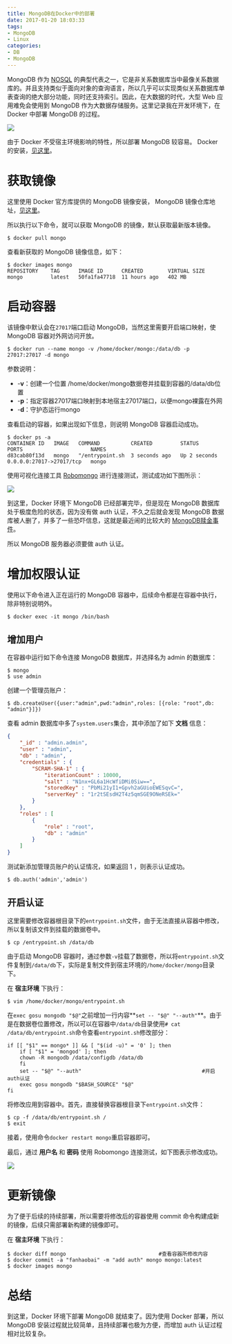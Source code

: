 ```yaml
---
title: MongoDB在Docker中的部署
date: 2017-01-20 18:03:33
tags:
- MongoDB
- Linux
categories:
- DB
- MongoDB
---
```


MongoDB 作为 [NOSQL](http://baike.baidu.com/link?url=NTbBo0uTFuveD-bigzlZ_LODG6-c9jkat2nOgPV8u4A0LA_84txdJy0YgcBgnE5TtIPrlKVHFW5hHoVklxcb0K) 的典型代表之一，它是非关系数据库当中最像关系数据库的。并且支持类似于面向对象的查询语言，所以几乎可以实现类似关系数据库单表查询的绝大部分功能，同时还支持索引。因此，在大数据的时代，大型 Web 应用难免会使用到 MongoDB 作为大数据存储服务。这里记录我在开发环境下，在 Docker 中部署 MongoDB 的过程。

![](https://img4.fanhaobai.com/2017/01/mongo-docker-install/Z6lofG8iRih1k6pKqsMPp9sn.png)<!--more-->

由于 Docker 不受宿主环境影响的特性，所以部署 MongoDB 较容易。 Docker 的安装，[见这里](https://www.fanhaobai.com/2017/01/docker-install.html)。

# 获取镜像

这里使用 Docker 官方库提供的 MongoDB 镜像安装， MongoDB 镜像仓库地址，[见这里](https://hub.docker.com/_/mongo)。

所以执行以下命令，就可以获取 MongoDB 的镜像，默认获取最新版本镜像。

```Shell
$ docker pull mongo
```

查看新获取的 MongoDB 镜像信息，如下：

```Shell
$ docker images mongo
REPOSITORY    TAG      IMAGE ID      CREATED        VIRTUAL SIZE
mongo         latest   50fa1fa47718  11 hours ago   402 MB
```

# 启动容器

该镜像中默认会在`27017`端口启动 MongoDB，当然这里需要开启端口映射，使 MongoDB 容器对外网访问开放。

```Shell
$ docker run --name mongo -v /home/docker/mongo:/data/db -p 27017:27017 -d mongo
```

参数说明：

* -**v**：创建一个位置 /home/docker/mongo数据卷并挂载到容器的/data/db位置
* -**p**：指定容器27017端口映射到本地宿主27017端口，以便mongo裸露在外网 
* -**d**：守护态运行mongo


查看启动的容器，如果出现如下信息，则说明 MongoDB 容器启动成功。

```Shell
$ docker ps -a
CONTAINER ID   IMAGE   COMMAND          CREATED         STATUS        PORTS                      NAMES
d83cab80f13d   mongo   "/entrypoint.sh  3 seconds ago   Up 2 seconds   0.0.0.0:27017->27017/tcp   mongo
```

使用可视化连接工具  [Robomongo](https://robomongo.org/) 进行连接测试，测试成功如下图所示：

![](https://img5.fanhaobai.com/2017/01/mongo-docker-install/Z6lofG8iRih1k6pKqsMPp9sn.png)

到这里，Docker 环境下 MongoDB 已经部署完毕，但是现在 MongoDB 数据库处于极度危险的状态，因为没有做 auth 认证，不久之后就会发现 MongoDB 数据库被人删了，并多了一些恐吓信息，这就是最近闹的比较大的 [MongoDB赎金事件](http://www.mongoing.com/archives/3738?utm_source=tuicool&utm_medium=referral)。

所以 MongoDB 服务器必须要做 auth 认证。

# 增加权限认证

使用以下命令进入正在运行的 MongoDB 容器中，后续命令都是在容器中执行，除非特别说明外。

```Shell
$ docker exec -it mongo /bin/bash
```

## 增加用户

在容器中运行如下命令连接 MongoDB 数据库，并选择名为 admin 的数据库：

```Shell
$ mongo
$ use admin
```

创建一个管理员账户：

```Shell
$ db.createUser({user:"admin",pwd:"admin",roles: [{role: "root",db: "admin"}]})
```

查看 admin 数据库中多了`system.users`集合，其中添加了如下 **文档** 信息：

```Json
{
    "_id" : "admin.admin",
    "user" : "admin",
    "db" : "admin",
    "credentials" : {
        "SCRAM-SHA-1" : {
            "iterationCount" : 10000,
            "salt" : "N1nx+GL6a1HcWfiDMi0Siw==",
            "storedKey" : "PbMi21yI1+Gpvh2aGUioEWESqvC=",
            "serverKey" : "1r2tSEsdH2T4z5qmSGE9ONeRSEk="
        }
    },
    "roles" : [ 
        {
            "role" : "root",
            "db" : "admin"
        }
    ]
}
```

测试新添加管理员账户的认证情况，如果返回 1 ，则表示认证成功。

```Shell
$ db.auth('admin','admin')
```

## 开启认证

这里需要修改容器根目录下的`entrypoint.sh`文件，由于无法直接从容器中修改，所以复制该文件到挂载的数据卷中。

```Shell
$ cp /entrypoint.sh /data/db
```

由于启动 MongoDB 容器时，通过参数`-v`挂载了数据卷，所以将`entrypoint.sh`文件复制到`/data/db`下，实际是复制文件到宿主环境的`/home/docker/mongo`目录下。

在 **宿主环境** 下执行：

```Shell
$ vim /home/docker/mongo/entrypoint.sh
```

在`exec gosu mongodb "$@"`之前增加一行内容**`set -- "$@" "--auth"`**。由于是在数据卷位置修改，所以可以在容器中`/data/db`目录使用`# cat /data/db/entrypoint.sh`命令查看`entrypoint.sh`修改部分：

```Shell
if [[ "$1" == mongo* ]] && [ "$(id -u)" = '0' ]; then
    if [ "$1" = 'mongod' ]; then
	chown -R mongodb /data/configdb /data/db
    fi
    set -- "$@" "--auth"                                       #开启auth认证
    exec gosu mongodb "$BASH_SOURCE" "$@"
fi
```

将修改应用到容器中。首先，直接替换容器根目录下`entrypoint.sh`文件：

```Shell
$ cp -f /data/db/entrypoint.sh /
$ exit
```

接着，使用命令`docker restart mongo`重启容器即可。

最后，通过 **用户名** 和 **密码** 使用 Robomongo 连接测试，如下图表示修改成功。

![](https://img0.fanhaobai.com/2017/01/mongo-docker-install/xtY6PnmbCYZcPWY0gw6_rDFq.png)

# 更新镜像

为了便于后续的持续部署，所以需要将修改后的容器使用 commit 命令构建成新的镜像，后续只需部署新构建的镜像即可。

在 **宿主环境** 下执行：

```Shell
$ docker diff mongo                              #查看容器所修改内容
$ docker commit -a "fanhaobai" -m "add auth" mongo mongo:latest
$ docker images mongo
```

# 总结

到这里，Docker 环境下部署 MongoDB 就结束了。因为使用 Docker 部署，所以 MongoDB 安装过程就比较简单，且持续部署也极为方便，而增加 auth 认证过程相对比较复杂。
